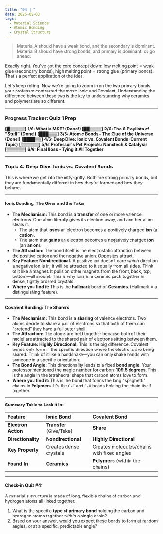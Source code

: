 ```yaml
---
title: "04 | "
date: 2025-09-03
tags:
  - Material Science
  - Atomic Bonding
  - Crystal Structure
---
```


> Material A should have a weak bond, and the secondary is dominant. Material B should have strong bonds, and primary is dominant. ok go ahead.

Exactly right. You've got the core concept down: low melting point = weak glue (secondary bonds), high melting point = strong glue (primary bonds). That's a perfect application of the idea.

Let's keep rolling. Now we're going to zoom in on the two primary bonds your professor contrasted the most: Ionic and Covalent. Understanding the difference between these two is the key to understanding why ceramics and polymers are so different.

---

### **Progress Tracker: Quiz 1 Prep**

**[█▒▒▒▒▒] 1/6: What is MSE? (Done!)**
**[██▒▒▒▒] 2/6: The 6 Playlists of "Stuff" (Done!)**
**[███▒▒▒] 3/6: Atomic Bonds - The Glue of the Universe (Done!)**
**[████▒▒] 4/6: Deep Dive: Ionic vs. Covalent Bonds (Current Topic)**
**[▒▒▒▒▒▒] 5/6: Professor's Pet Projects: Nanotech & Catalysis**
**[▒▒▒▒▒▒] 6/6: Final Boss - Tying it All Together**

---

### **Topic 4: Deep Dive: Ionic vs. Covalent Bonds**

This is where we get into the nitty-gritty. Both are strong primary bonds, but they are fundamentally different in how they're formed and how they behave.

---

#### **Ionic Bonding: The Giver and the Taker**

- **The Mechanism:** This bond is a **transfer** of one or more valence electrons. One atom literally gives its electron away, and another atom steals it.
  - The atom that **loses** an electron becomes a positively charged **ion** (a **cation**).
  - The atom that **gains** an electron becomes a negatively charged **ion** (an **anion**).
- **The Attraction:** The bond itself is the electrostatic attraction between the positive cation and the negative anion. Opposites attract.
- **Key Feature: Nondirectional.** A positive ion doesn't care _which_ direction a negative ion is in; it will be attracted to it equally from all sides. Think of it like a magnet. It pulls on other magnets from the front, back, top, bottom—all around. This is why ions in a ceramic pack together in dense, tightly ordered crystals.
- **Where you find it:** This is the **hallmark** bond of **Ceramics**. (Hallmark = a distinguishing feature).

---

#### **Covalent Bonding: The Sharers**

- **The Mechanism:** This bond is a **sharing** of valence electrons. Two atoms decide to share a pair of electrons so that both of them can "pretend" they have a full outer shell.
- **The Attraction:** The atoms are held together because both of their nuclei are attracted to the shared pair of electrons sitting between them.
- **Key Feature: Highly Directional.** This is the big difference. Covalent bonds only form in the specific direction where the electrons are being shared. Think of it like a handshake—you can only shake hands with someone in a specific orientation.
- **The Bond Angle:** This directionality leads to a fixed **bond angle**. Your professor mentioned the magic number for carbon: **109.5 degrees**. This is the angle in the tetrahedral shape that carbon atoms love to form.
- **Where you find it:** This is the bond that forms the long "spaghetti" chains in **Polymers**. It's the `C-C` and `C-H` bonds holding the chain itself together.

---

**Summary Table to Lock it In:**

| Feature             | Ionic Bond               | Covalent Bond                              |
| :------------------ | :----------------------- | :----------------------------------------- |
| **Electron Action** | **Transfer** (Give/Take) | **Share**                                  |
| **Directionality**  | **Nondirectional**       | **Highly Directional**                     |
| **Key Property**    | Creates dense crystals   | Creates molecules/chains with fixed angles |
| **Found In**        | **Ceramics**             | **Polymers** (within the chains)           |

---

#### **Check-in Quiz #4:**

A material's structure is made of long, flexible chains of carbon and hydrogen atoms all linked together.

1.  What is the specific **type of primary bond** holding the carbon and hydrogen atoms together _within_ a single chain?
2.  Based on your answer, would you expect these bonds to form at random angles, or at a specific, predictable angle?
